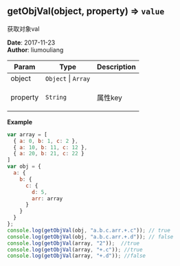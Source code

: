 ## getObjVal(object, property) ⇒ <code>value</code>
<p>获取对象val</p>

**Date**: 2017-11-23  
**Author**: liumouliang  

| Param | Type | Description |
| --- | --- | --- |
| object | <code>Object</code> \| <code>Array</code> |  |
| property | <code>String</code> | <p>属性key</p> |

**Example**  
```javascript
var array = [
  { a: 0, b: 1, c: 2 },
  { a: 10, b: 11, c: 12 },
  { a: 20, b: 21, c: 22 }
]
var obj = {
  a: {
    b: {
      c: {
        d: 5,
        arr: array
      }
    }
  }
};console.log(getObjVal(obj, "a.b.c.arr.+.c")); // trueconsole.log(getObjVal(obj, "a.b.c.arr.+.d")); // falseconsole.log(getObjVal(array, "2"));  //trueconsole.log(getObjVal(array, "+.c")); //trueconsole.log(getObjVal(array, "+.d")); //false
```
